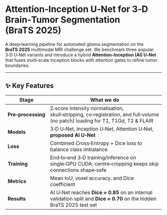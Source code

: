 # Attention‑Inception U‑Net for 3‑D Brain‑Tumor Segmentation (BraTS 2025)

A deep‑learning pipeline for automated glioma segmentation on the **BraTS 2025** multimodal MRI challenge set. We benchmark three popular 3‑D U‑Net variants and introduce a hybrid **Attention‑Inception (AI) U‑Net** that fuses multi‑scale Inception blocks with attention gates to refine tumor boundaries.

---

## ✨ Key Features
| Stage | What we do |
|-------|------------|
| **Pre‑processing** | Z‑score intensity normalisation, skull‑stripping, co‑registration, and full‑volume (no patch) loading for T1, T1Gd, T2 & FLAIR |
| **Models** | 3‑D U‑Net, Inception U‑Net, Attention U‑Net, **proposed AI U‑Net** |
| **Loss** | Combined Cross‑Entropy + Dice loss to balance class imbalance |
| **Training** | End‑to‑end 3‑D training/inference on single‑GPU CUDA; centre‑cropping keeps skip connections shape‑safe |
| **Metrics** | Mean IoU, voxel accuracy, and Dice coefficient |
| **Results** | AI U‑Net reaches **Dice ≈ 0.85** on an internal validation split and **Dice ≈ 0.70** on the hidden BraTS 2025 test set |
